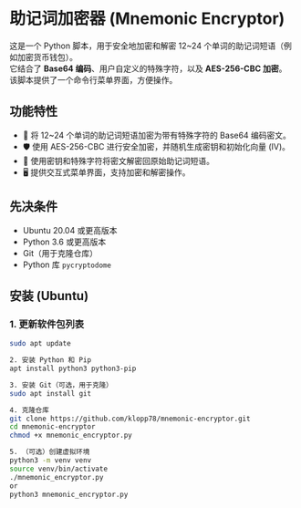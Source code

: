 # 助记词加密器 (Mnemonic Encryptor)

这是一个 Python 脚本，用于安全地加密和解密 12~24 个单词的助记词短语（例如加密货币钱包）。  
它结合了 **Base64 编码**、用户自定义的特殊字符，以及 **AES-256-CBC 加密**。  
该脚本提供了一个命令行菜单界面，方便操作。

## 功能特性
- 🔐 将 12~24 个单词的助记词短语加密为带有特殊字符的 Base64 编码密文。
- 🛡️ 使用 AES-256-CBC 进行安全加密，并随机生成密钥和初始化向量 (IV)。
- 🔑 使用密钥和特殊字符将密文解密回原始助记词短语。
- 🖥️ 提供交互式菜单界面，支持加密和解密操作。

## 先决条件
- Ubuntu 20.04 或更高版本
- Python 3.6 或更高版本
- Git（用于克隆仓库）
- Python 库 `pycryptodome`

## 安装 (Ubuntu)

### 1. 更新软件包列表
```bash
sudo apt update

2. 安装 Python 和 Pip
apt install python3 python3-pip

3. 安装 Git（可选，用于克隆）
sudo apt install git

4. 克隆仓库
git clone https://github.com/klopp78/mnemonic-encryptor.git
cd mnemonic-encryptor
chmod +x mnemonic_encryptor.py

5. （可选）创建虚拟环境
python3 -m venv venv
source venv/bin/activate
./mnemonic_encryptor.py
or
python3 mnemonic_encryptor.py
